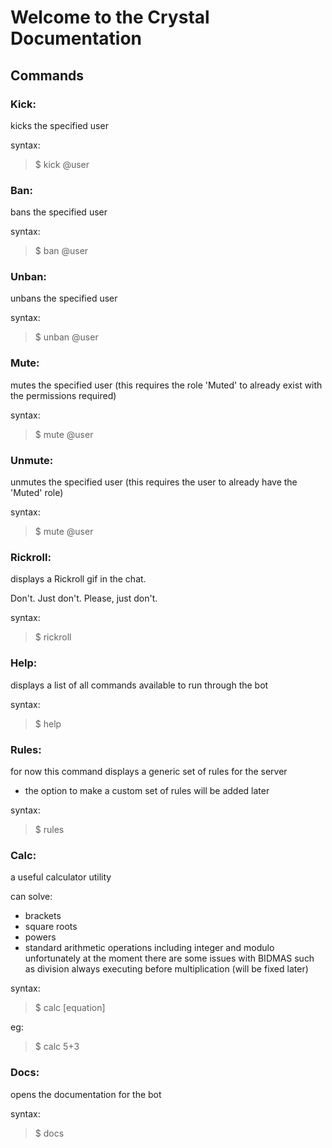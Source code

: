 # Welcome to the Crystal Documentation

## Commands

### Kick:

kicks the specified user

syntax:

>  $ kick @user

### Ban:

bans the specified user

syntax:

>  $ ban @user

### Unban:

unbans the specified user

syntax:

>  $ unban @user

### Mute:

mutes the specified user
(this requires the role 'Muted' to already exist with the permissions required)

syntax:

>  $ mute @user

### Unmute:

unmutes the specified user
(this requires the user to already have the 'Muted' role)

syntax:

>  $ mute @user

### Rickroll:

displays a Rickroll gif in the chat.

Don't. Just don't. Please, just don't.

syntax:

>  $ rickroll

### Help:

displays a list of all commands available to run through the bot

syntax:

>  $ help

### Rules:

for now this command displays a generic set of rules for the server
- the option to make a custom set of rules will be added later

syntax:

>  $ rules

### Calc:

a useful calculator utility

can solve:
  - brackets
  - square roots
  - powers
  - standard arithmetic operations including integer and modulo
unfortunately at the moment there are some issues with BIDMAS such as division always executing before multiplication (will be fixed later)

syntax:

>  $ calc [equation]

eg:

>  $ calc 5+3

### Docs:

opens the documentation for the bot

syntax:

>  $ docs 
